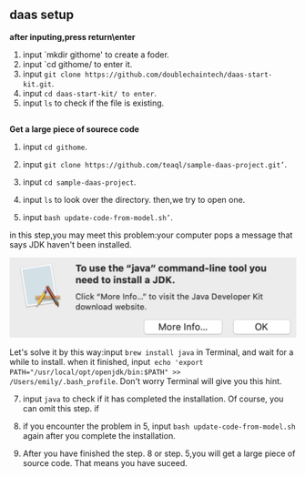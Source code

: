 ## daas setup

**after inputing,press return\enter**
1. input `mkdir githome' to create a foder. 
2. input `cd githome/ to enter it. 
3. input `git clone https://github.com/doublechaintech/daas-start-kit.git`. 
4. input `cd daas-start-kit/ to enter`. 
5. input `ls` to check if the file is existing. 
## 
**Get a large piece of sourece code**
1. input `cd githome`. 

2. input `git clone https://github.com/teaql/sample-daas-project.git’`. 

3. input `cd sample-daas-project`. 
4. input `ls` to look over the directory. then,we try to open one. 

5. input `bash update-code-from-model.sh’`.

in this step,you may meet this problem:your computer pops a message that says JDK haven't been installed.

![](./images/setup-daas-problem1.png)

Let's solve it by this way:input `brew install java` in Terminal, and wait for a while to install. when it finished, input` echo 'export PATH="/usr/local/opt/openjdk/bin:$PATH" >>  /Users/emily/.bash_profile`. Don't worry Terminal will give you this hint. 

7. input `java` to check if it has completed the installation. Of course, you can omit this step. 
if

8. if you encounter the problem in 5, input `bash update-code-from-model.sh` again after you complete the installation. 

9. After you have finished the step. 8 or step. 5,you will get a large piece of source code. That means you have suceed. 


